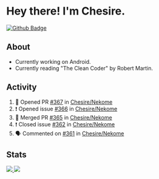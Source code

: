 # Hey there! I'm Chesire.

[![Github Badge](https://img.shields.io/badge/-Github-000?style=flat-square&logo=Github&logoColor=white&link=https://github.com/chesire)](https://github.com/chesire)

## About
<!-- Uses https://github.com/Chesire/natemoo-re -->
* Currently working on Android.
* Currently reading "The Clean Coder" by Robert Martin.
<!--
* Currently listening to: 
<a href="https://natemoo-re-iirbxe7wf.vercel.app/now-playing?open">
    <img src="https://natemoo-re-iirbxe7wf.vercel.app/now-playing" width="256" height="64" alt="Now Playing">
</a>  
-->

## Activity
<!-- Uses https://github.com/jamesgeorge007/github-activity-readme -->
<!--START_SECTION:activity-->
1. 💪 Opened PR [#367](https://github.com/Chesire/Nekome/pull/367) in [Chesire/Nekome](https://github.com/Chesire/Nekome)
2. ❗️ Opened issue [#366](https://github.com/Chesire/Nekome/issues/366) in [Chesire/Nekome](https://github.com/Chesire/Nekome)
3. 🎉 Merged PR [#365](https://github.com/Chesire/Nekome/pull/365) in [Chesire/Nekome](https://github.com/Chesire/Nekome)
4. ❗️ Closed issue [#362](https://github.com/Chesire/Nekome/issues/362) in [Chesire/Nekome](https://github.com/Chesire/Nekome)
5. 🗣 Commented on [#361](https://github.com/Chesire/Nekome/issues/361) in [Chesire/Nekome](https://github.com/Chesire/Nekome)
<!--END_SECTION:activity-->

## Stats
<a href="https://github-readme-stats.vercel.app/api/top-langs/?username=chesire&theme=tokyonight">
    <img src="https://github-readme-stats.vercel.app/api/top-langs/?username=chesire&layout=compact&theme=tokyonight" >
</a>
<a href="https://github-readme-stats.vercel.app/api?username=chesire&show_icons=true&theme=tokyonight">
    <img src="https://github-readme-stats.vercel.app/api?username=chesire&show_icons=true&theme=tokyonight" >
</a>  
